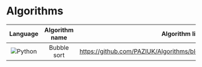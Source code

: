 # Algorithms 

| Language                                                                                          | Algorithm name                      | Algorithm link                                                                | Time complexity | Space complexity |
| :-:                                                                                               | :-:                                 | :-:                                                                           | :-:             | :-:              |
| ![Python](https://img.shields.io/badge/-Python-ffdf5a?style=plastic&logo=python)                  | Bubble sort                         | https://github.com/PAZIUK/Algorithms/blob/main/Python/bubble_sort.py          | O(N^2)          | O(1)             |
